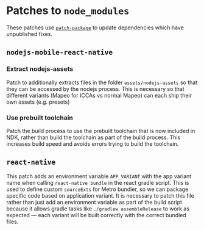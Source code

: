 # Patches to `node_modules`

These patches use [`patch-package`](https://www.npmjs.com/package/patch-package)
to update dependencies which have unpublished fixes.

## `nodejs-mobile-react-native`

### Extract nodejs-assets

Patch to additionally extracts files in the folder `assets/nodejs-assets` so
that they can be accessed by the nodejs process. This is necessary so that
different variants (Mapeo for ICCAs vs normal Mapeo) can each ship their own
assets (e.g. presets)

### Use prebuilt toolchain

Patch the build process to use the prebuilt toolchain that is now included in NDK, rather than build the toolchain as part of the build process. This increases build speed and avoids errors trying to build the toolchain.

## `react-native`

This patch adds an environment variable `APP_VARIANT` with the app variant name
when calling `react-native bundle` in the react gradle script. This is used to
define custom `sourceExts` for Metro bundler, so we can package specific code
based on application variant. It is necessary to patch this file rather than
just add an environment variable as part of the build script because it allows
gradle tasks like `./gradlew assembleRelease` to work as expected — each variant
will be built correctly with the correct bundled files.
